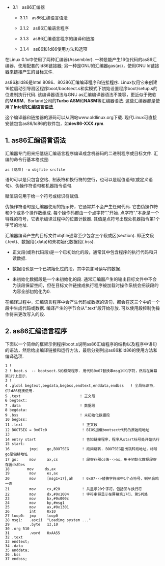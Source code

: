 - 3.1　as86汇编器
 
    - 3.1.1　as86汇编语言语法

    - 3.1.2　as86汇编语言程序

    - 3.1.3　as86汇编语言程序的编译和链接

    - 3.1.4　as86和1d86使用方法和选项
    
在Linux 0.1x中使用了两种汇编器(Assembler). 一种是能产生16位代码的as86汇编器，使用配套的ld86链接器; 另一种是GNU的汇编器gas(as)，使用GNU ld链接器来链接产生的目标文件. 

as86和ld86是Intel 8086、80386汇编编译程序和链接程序. Linux仅用它来创建16位启动引导扇区程序boot/bootsect.s和实模式下初始设置程序boot/setup.s的位进制执行代码. 该编译器语法与GNU as汇编编译器语法不兼容，更近似于微软的**MASM**、Borland公司的**Turbo ASM**和**NASM**等汇编器语法. 这些汇编器都是使用了**Intel的汇编语言语法**. 

这个编译器和链接器的源码可以从网站www.oldlinux.org下载. 现代Linux可直接安装包含as86/ld86的软件包，如**dev86-XXX.rpm**. 

## 1. as86汇编语言语法

汇编器专门用来把低级汇编语言程序编译成含机器码的二进制程序或目标文件. 汇编的命令行基本格式是: 

```
as [选项] -o objfile srcfile
```

语句可以是只包含空格、制表符和换行符的空行，也可以是赋值语句(或定义语句)、伪操作符语句和机器指令语句. 

赋值语句用于给一个符号或标识符赋值. 

伪操作符语句是汇编器使用的指示符，它通常并不会产生任何代码. 它由伪操作符和0个或多个操作数组成. 每个操作码都由一个点字符“.”开始. 点字符“.”本身是一个特殊的符号，它表示编译过程中的位置计数器. 其值是点符号出现处机器指令第1个字节的地址. 

汇编器编译产生的目标文件objfile通常至少包含三个段或区(section). 即正文段(.text)、数据段(.data)和未初始化数据段(.bss). 

- 正文段(或称代码段)是一个已初始化的段，通常其中包含程序的执行代码和只读数据. 

- 数据段也是一个已初始化过的段，其中包含可读写的数据. 

- 未初始化数据段是一个未初始化的段. 通常汇编器产生的输出目标文件中不会为该段保留空间，但在目标文件链接成执行程序被加载时操作系统会把该段的内容全部初始化为0. 
 
在编译过程中，汇编语言程序中会产生代码或数据的语句，都会在这三个中的一个段中生成代码或数据. 编译产生的字节会从“.text”段开始存放. 可以使用段控制伪操作符来更改写入的段. 

## 2. as86汇编语言程序

下面以一个简单的框架示例程序boot.s说明as86汇编程序的结构以及程序中语句的语法，然后给出编译链接和运行方法，最后分别列出as86和ld86的使用方法和编译选项. 

```
1 !
2 ! boot.s  -- bootsect.S的框架程序. 用代码0x07替换串msg1中1字符，然后在屏幕第1行上显示. 
3 !
4 .globl begtext,begdata,begbss,endtext,enddata,endbss   ! 全局标识符，供ld86链接使用. 
5 .text                           ! 正文段
6 begtext:
7 .data                           ! 数据段
8 begdata:
9 .bss                            ! 未初始化数据段
10 begbss:
11 .text                           ! 正文段
12 BOOTSEG = 0x07c0                ! BIOS加载bootsect代码的原始段地址
13 
14 entry start                     ! 告知链接程序，程序从start标号处开始执行
15 start:
16         jmpi    go,BOOTSEG      ! 段间跳转. BOOTSEG指出跳转段地址，标号go是偏移地址
17 go:     mov     ax,cs           ! 段寄存器cs值-->ax，用于初始化数据段寄存器ds和es
18        mov     ds,ax
19         mov     es,ax
20         mov     [msg1+17],ah    ! 0x07-->替换字符串中1个点符号，喇叭会鸣一声
21         mov     cx,#20          ! 共显示20个字符，包括回车换行符
22         mov     dx,#0x1004      ! 字符串将显示在屏幕第17行、第5列处
23         mov     bx,#0x000c
24         mov     bp,#msg1
25         mov     ax,#0x1301
26         int     0x10
27 loop0:  jmp     loop0
28 msg1:   .ascii  "Loading system ..."
29         .byte   13,10
30 .org 510
31         .word   0xAA55
32 .text
33 endtext;
34 .data
35 enddata;
36 .bss
37 endbss;
```


